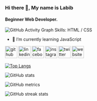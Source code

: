 ### Hi there 👋, My name is Labib
#### Beginner Web Developer.
![GitHub Activity Graph](https://activity-graph.herokuapp.com/graph?username=developerlabib) 
Skills: HTML / CSS

- 🌱 I’m currently learning JavaScript 


[<img src='https://cdn.jsdelivr.net/npm/simple-icons@3.0.1/icons/github.svg' alt='github' height='40'>](https://github.com/developerlabib)  [<img src='https://cdn.jsdelivr.net/npm/simple-icons@3.0.1/icons/linkedin.svg' alt='linkedin' height='40'>](https://www.linkedin.com/in/labib-hasan/)  [<img src='https://cdn.jsdelivr.net/npm/simple-icons@3.0.1/icons/facebook.svg' alt='facebook' height='40'>](https://www.facebook.com/labibthebest)  [<img src='https://cdn.jsdelivr.net/npm/simple-icons@3.0.1/icons/instagram.svg' alt='instagram' height='40'>](https://www.instagram.com/labibhasantasin/)  [<img src='https://cdn.jsdelivr.net/npm/simple-icons@3.0.1/icons/twitter.svg' alt='twitter' height='40'>](https://twitter.com/MdLabibHasan17)  [<img src='https://cdn.jsdelivr.net/npm/simple-icons@3.0.1/icons/icloud.svg' alt='website' height='40'>](https://labib-official.web.app/)  

[![Top Langs](https://github-readme-stats.vercel.app/api/top-langs/?username=developerlabib)](https://github.com/anuraghazra/github-readme-stats)

![GitHub stats](https://github-readme-stats.vercel.app/api?username=developerlabib&show_icons=true&count_private=true)   

![GitHub metrics](https://metrics.lecoq.io/developerlabib)  

![GitHub streak stats](https://github-readme-streak-stats.herokuapp.com/?user=developerlabib)  


